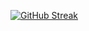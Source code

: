 [![GitHub Streak](https://streak-stats.demolab.com?user=shree256&theme=gruvbox&hide_border=true)](https://git.io/streak-stats)

